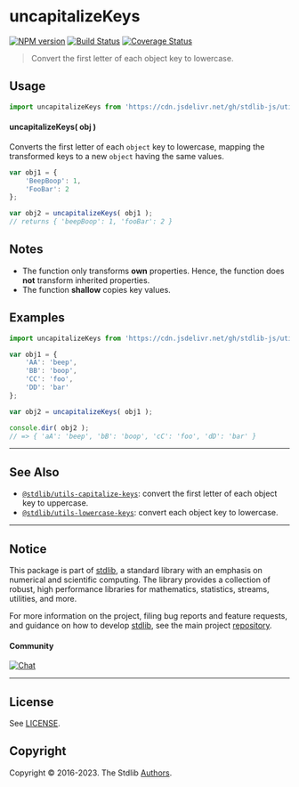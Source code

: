 <!--

@license Apache-2.0

Copyright (c) 2018 The Stdlib Authors.

Licensed under the Apache License, Version 2.0 (the "License");
you may not use this file except in compliance with the License.
You may obtain a copy of the License at

   http://www.apache.org/licenses/LICENSE-2.0

Unless required by applicable law or agreed to in writing, software
distributed under the License is distributed on an "AS IS" BASIS,
WITHOUT WARRANTIES OR CONDITIONS OF ANY KIND, either express or implied.
See the License for the specific language governing permissions and
limitations under the License.

-->

# uncapitalizeKeys

[![NPM version][npm-image]][npm-url] [![Build Status][test-image]][test-url] [![Coverage Status][coverage-image]][coverage-url] <!-- [![dependencies][dependencies-image]][dependencies-url] -->

> Convert the first letter of each object key to lowercase.

<!-- Section to include introductory text. Make sure to keep an empty line after the intro `section` element and another before the `/section` close. -->

<section class="intro">

</section>

<!-- /.intro -->

<!-- Package usage documentation. -->



<section class="usage">

## Usage

```javascript
import uncapitalizeKeys from 'https://cdn.jsdelivr.net/gh/stdlib-js/utils-uncapitalize-keys@deno/mod.js';
```

#### uncapitalizeKeys( obj )

Converts the first letter of each `object` key to lowercase, mapping the transformed keys to a new `object` having the same values.

```javascript
var obj1 = {
    'BeepBoop': 1,
    'FooBar': 2
};

var obj2 = uncapitalizeKeys( obj1 );
// returns { 'beepBoop': 1, 'fooBar': 2 }
```

</section>

<!-- /.usage -->

<!-- Package usage notes. Make sure to keep an empty line after the `section` element and another before the `/section` close. -->

<section class="notes">

## Notes

-   The function only transforms **own** properties. Hence, the function does **not** transform inherited properties.
-   The function **shallow** copies key values.

</section>

<!-- /.notes -->

<!-- Package usage examples. -->

<section class="examples">

## Examples

<!-- eslint no-undef: "error" -->

```javascript
import uncapitalizeKeys from 'https://cdn.jsdelivr.net/gh/stdlib-js/utils-uncapitalize-keys@deno/mod.js';

var obj1 = {
    'AA': 'beep',
    'BB': 'boop',
    'CC': 'foo',
    'DD': 'bar'
};

var obj2 = uncapitalizeKeys( obj1 );

console.dir( obj2 );
// => { 'aA': 'beep', 'bB': 'boop', 'cC': 'foo', 'dD': 'bar' }
```

</section>

<!-- /.examples -->

<!-- Section to include cited references. If references are included, add a horizontal rule *before* the section. Make sure to keep an empty line after the `section` element and another before the `/section` close. -->

<section class="references">

</section>

<!-- /.references -->

<!-- Section for related `stdlib` packages. Do not manually edit this section, as it is automatically populated. -->

<section class="related">

* * *

## See Also

-   <span class="package-name">[`@stdlib/utils-capitalize-keys`][@stdlib/utils/capitalize-keys]</span><span class="delimiter">: </span><span class="description">convert the first letter of each object key to uppercase.</span>
-   <span class="package-name">[`@stdlib/utils-lowercase-keys`][@stdlib/utils/lowercase-keys]</span><span class="delimiter">: </span><span class="description">convert each object key to lowercase.</span>

</section>

<!-- /.related -->

<!-- Section for all links. Make sure to keep an empty line after the `section` element and another before the `/section` close. -->


<section class="main-repo" >

* * *

## Notice

This package is part of [stdlib][stdlib], a standard library with an emphasis on numerical and scientific computing. The library provides a collection of robust, high performance libraries for mathematics, statistics, streams, utilities, and more.

For more information on the project, filing bug reports and feature requests, and guidance on how to develop [stdlib][stdlib], see the main project [repository][stdlib].

#### Community

[![Chat][chat-image]][chat-url]

---

## License

See [LICENSE][stdlib-license].


## Copyright

Copyright &copy; 2016-2023. The Stdlib [Authors][stdlib-authors].

</section>

<!-- /.stdlib -->

<!-- Section for all links. Make sure to keep an empty line after the `section` element and another before the `/section` close. -->

<section class="links">

[npm-image]: http://img.shields.io/npm/v/@stdlib/utils-uncapitalize-keys.svg
[npm-url]: https://npmjs.org/package/@stdlib/utils-uncapitalize-keys

[test-image]: https://github.com/stdlib-js/utils-uncapitalize-keys/actions/workflows/test.yml/badge.svg?branch=main
[test-url]: https://github.com/stdlib-js/utils-uncapitalize-keys/actions/workflows/test.yml?query=branch:main

[coverage-image]: https://img.shields.io/codecov/c/github/stdlib-js/utils-uncapitalize-keys/main.svg
[coverage-url]: https://codecov.io/github/stdlib-js/utils-uncapitalize-keys?branch=main

<!--

[dependencies-image]: https://img.shields.io/david/stdlib-js/utils-uncapitalize-keys.svg
[dependencies-url]: https://david-dm.org/stdlib-js/utils-uncapitalize-keys/main

-->

[chat-image]: https://img.shields.io/gitter/room/stdlib-js/stdlib.svg
[chat-url]: https://gitter.im/stdlib-js/stdlib/

[stdlib]: https://github.com/stdlib-js/stdlib

[stdlib-authors]: https://github.com/stdlib-js/stdlib/graphs/contributors

[umd]: https://github.com/umdjs/umd
[es-module]: https://developer.mozilla.org/en-US/docs/Web/JavaScript/Guide/Modules

[deno-url]: https://github.com/stdlib-js/utils-uncapitalize-keys/tree/deno
[umd-url]: https://github.com/stdlib-js/utils-uncapitalize-keys/tree/umd
[esm-url]: https://github.com/stdlib-js/utils-uncapitalize-keys/tree/esm
[branches-url]: https://github.com/stdlib-js/utils-uncapitalize-keys/blob/main/branches.md

[stdlib-license]: https://raw.githubusercontent.com/stdlib-js/utils-uncapitalize-keys/main/LICENSE

<!-- <related-links> -->

[@stdlib/utils/capitalize-keys]: https://github.com/stdlib-js/utils-capitalize-keys/tree/deno

[@stdlib/utils/lowercase-keys]: https://github.com/stdlib-js/utils-lowercase-keys/tree/deno

<!-- </related-links> -->

</section>

<!-- /.links -->
